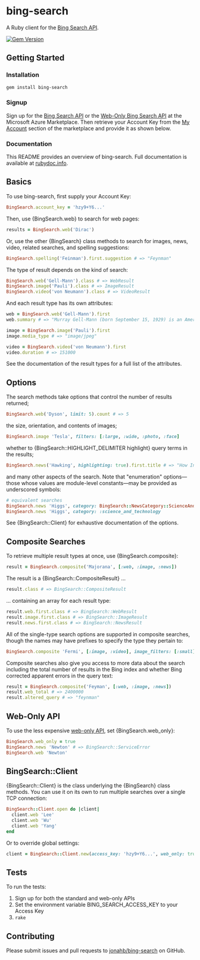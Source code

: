 # bing-search

A Ruby client for the [Bing Search API](http://datamarket.azure.com/dataset/bing/search).

[![Gem Version](https://badge.fury.io/rb/bing-search.svg)](http://badge.fury.io/rb/bing-search)

## Getting Started

### Installation

```bash
gem install bing-search
```

### Signup

Sign up for the [Bing Search API](https://datamarket.azure.com/dataset/bing/search) or the [Web-Only Bing Search API](https://datamarket.azure.com/dataset/bing/searchweb) at the Microsoft Azure Marketplace. Then retrieve your Account Key from the [My Account](https://datamarket.azure.com/account) section of the marketplace and provide it as shown below.

### Documentation

This README provides an overview of bing-search. Full documentation is available at [rubydoc.info](http://www.rubydoc.info/gems/bing-search).

## Basics

To use bing-search, first supply your Account Key:

```ruby
BingSearch.account_key = 'hzy9+Y6...'
```

Then, use {BingSearch.web} to search for web pages:

```ruby
results = BingSearch.web('Dirac')
```

Or, use the other {BingSearch} class methods to search for images, news, video, related searches, and spelling suggestions:

```ruby
BingSearch.spelling('Feinman').first.suggestion # => "Feynman"
```

The type of result depends on the kind of search:

```ruby
BingSearch.web('Gell-Mann').class # => WebResult
BingSearch.image('Pauli').class # => ImageResult
BingSearch.video('von Neumann').class # => VideoResult
```

And each result type has its own attributes:

```ruby
web = BingSearch.web('Gell-Mann').first
web.summary # => "Murray Gell-Mann (born September 15, 1929) is an American physicist ..."

image = BingSearch.image('Pauli').first
image.media_type # => "image/jpeg"

video = BingSearch.video('von Neumann').first
video.duration # => 151000
```

See the documentation of the result types for a full list of the attributes.

## Options

The search methods take options that control the number of results returned;

```ruby
BingSearch.web('Dyson', limit: 5).count # => 5
```

the size, orientation, and contents of images;

```ruby
BingSearch.image 'Tesla', filters: [:large, :wide, :photo, :face]
```

whether to {BingSearch::HIGHLIGHT_DELIMITER highlight} query terms in the results;

```ruby
BingSearch.news('Hawking', highlighting: true).first.title # => "How Intel Gave Stephen Hawking a Voice"
```

and many other aspects of the search. Note that "enumeration" options—those whose values are module-level constants—may be provided as underscored symbols:

```ruby
# equivalent searches
BingSearch.news 'Higgs', category: BingSearch::NewsCategory::ScienceAndTechnology
BingSearch.news 'Higgs', category: :science_and_technology
```

See {BingSearch::Client} for exhaustive documentation of the options.

## Composite Searches

To retrieve multiple result types at once, use {BingSearch.composite}:

```ruby
result = BingSearch.composite('Majorana', [:web, :image, :news])
```

The result is a {BingSearch::CompositeResult} ...

```ruby
result.class # => BingSearch::CompositeResult
```

... containing an array for each result type:

```ruby
result.web.first.class # => BingSearch::WebResult
result.image.first.class # => BingSearch::ImageResult
result.news.first.class # => BingSearch::NewsResult
```

All of the single-type search options are supported in composite searches, though the names may have prefixes to specify the type they pertain to:

```ruby
BingSearch.composite 'Fermi', [:image, :video], image_filters: [:small], video_filters: [:short]
```

Composite searches also give you access to more data about the search including the total number of results in the Bing index and whether Bing corrected apparent errors in the query text:

```ruby
result = BingSearch.composite('Feyman', [:web, :image, :news])
result.web_total # => 2400000
result.altered_query # => "feynman"
```

## Web-Only API

To use the less expensive [web-only API](https://datamarket.azure.com/dataset/bing/searchweb), set {BingSearch.web_only}:

```ruby
BingSearch.web_only = true
BingSearch.news 'Newton' # => BingSearch::ServiceError
BingSearch.web 'Newton'
```

## BingSearch::Client

{BingSearch::Client} is the class underlying the {BingSearch} class methods. You can use it on its own to run multiple searches over a single TCP connection:

```ruby
BingSearch::Client.open do |client|
  client.web 'Lee'
  client.web 'Wu'
  client.web 'Yang' 
end
```

Or to override global settings:

```ruby
client = BingSearch::Client.new(access_key: 'hzy9+Y6...', web_only: true)
```

## Tests

To run the tests:

1. Sign up for both the standard and web-only APIs
2. Set the environment variable BING\_SEARCH\_ACCESS\_KEY to your Access Key
3. `rake`

## Contributing

Please submit issues and pull requests to [jonahb/bing-search](http://github.com/jonahb/bing-search) on GitHub.

